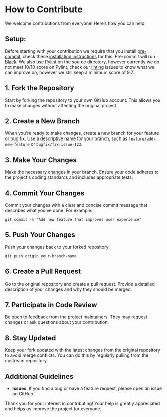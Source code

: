 # How to Contribute

We welcome contributions from everyone! Here’s how you can help:

## Setup:

Before starting with your contribution we require that you install [pre-commit](https://pre-commit.com/), check these [installation instructions](https://pre-commit.com/#installation) for this.
Pre-commit will run [Black](https://black.readthedocs.io/en/stable/).
We also use [Pylint](https://pylint.readthedocs.io/en/stable/) on the source directory, however currently we do not meet 10/10 score on Pylint, check our [linting](https://github.com/INM-6/metadata-archivist/issues) issues to know what we can improve on, however we still keep a minimum score of 9.7.

## 1. Fork the Repository

Start by forking the repository to your own GitHub account. This allows you to make changes without affecting the original project.

## 2. Create a New Branch

When you're ready to make changes, create a new branch for your feature or bug fix. Use a descriptive name for your branch, such as `feature/add-new-feature` or `bugfix/fix-issue-123`.

## 3. Make Your Changes

Make the necessary changes in your branch. Ensure your code adheres to the project's coding standards and includes appropriate tests.

## 4. Commit Your Changes

Commit your changes with a clear and concise commit message that describes what you’ve done. For example:
```
git commit -m "Add new feature that improves user experience"
```

## 5. Push Your Changes

Push your changes back to your forked repository:
```
git push origin your-branch-name
```

## 6. Create a Pull Request

Go to the original repository and create a pull request. Provide a detailed description of your changes and why they should be merged. 

## 7. Participate in Code Review

Be open to feedback from the project maintainers. They may request changes or ask questions about your contribution.

## 8. Stay Updated

Keep your fork updated with the latest changes from the original repository to avoid merge conflicts. You can do this by regularly pulling from the upstream repository.

## Additional Guidelines

- **Issues**: If you find a bug or have a feature request, please open an issue on GitHub.

Thank you for your interest in contributing! Your help is greatly appreciated and helps us improve the project for everyone.
